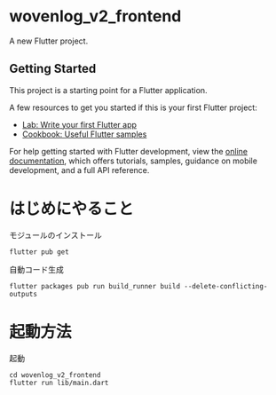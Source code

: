 # wovenlog_v2_frontend

A new Flutter project.

## Getting Started

This project is a starting point for a Flutter application.

A few resources to get you started if this is your first Flutter project:

- [Lab: Write your first Flutter app](https://docs.flutter.dev/get-started/codelab)
- [Cookbook: Useful Flutter samples](https://docs.flutter.dev/cookbook)

For help getting started with Flutter development, view the
[online documentation](https://docs.flutter.dev/), which offers tutorials,
samples, guidance on mobile development, and a full API reference.

# はじめにやること

モジュールのインストール

```
flutter pub get
```

自動コード生成

```
flutter packages pub run build_runner build --delete-conflicting-outputs
```
# 起動方法
起動
```
cd wovenlog_v2_frontend
flutter run lib/main.dart
```
